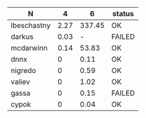| N | 4 | 6 | status |
| ----- | ----- | ----- | ----- |
| lbeschastny | 2.27 | 337.45 | OK |
| darkus | 0.03 | - | FAILED |
| mcdarwinn | 0.14 | 53.83 | OK |
| dnnx | 0 | 0.11 | OK |
| nigredo | 0 | 0.59 | OK |
| valiev | 0 | 1.02 | OK |
| gassa | 0 | 0.15 | FAILED |
| cypok | 0 | 0.04 | OK |